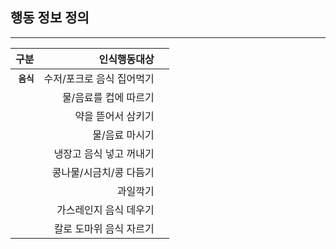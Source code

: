## 행동 정보 정의
------------------------------------------------------------------------------
|    구분     |   인식행동대상   ||
|------------:|----------------:|---:|
|**`음식`**|수저/포크로 음식 집어먹기||
||물/음료를 컵에 따르기||
||약을 뜯어서 삼키기||
||물/음료 마시기||
||냉장고 음식 넣고 꺼내기||
||콩나물/시금치/콩 다듬기||
||과일깍기||
||가스레인지 음식 데우기||
||칼로 도마위 음식 자르기||
